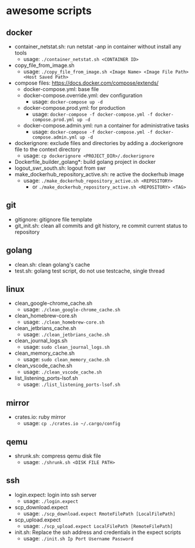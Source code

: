 # awesome scripts

## docker
* container_netstat.sh: run netstat -anp in container without install any tools
  * usage: `./container_netstat.sh <CONTAINER ID>`
* copy_file_from_image.sh
  * usage: `./copy_file_from_image.sh <Image Name> <Image File Path> <Host Saved Path>`
* compose files: https://docs.docker.com/compose/extends/
  * docker-compose.yml: base file
  * docker-compose.override.yml: dev configuration
    * usage: `docker-compose up -d`
  * docker-compose.prod.yml: for production
    * usage: `docker-compose -f docker-compose.yml -f docker-compose.prod.yml up -d`
  * docker-compose.admin.yml: run a container for administrative tasks
    * usage: `docker-compose -f docker-compose.yml -f docker-compose.admin.yml up -d`
* dockerignore: exclude files and directories by adding a .dockerignore file to the context directory
  * usage: `cp dockerignore <PROJECT_DIR>/.dockerignore`
* Dockerfile_builder_golang*: build golang project in docker
* logout_swr_south.sh: logout from swr
* make_dockerhub_repository_active.sh: re active the dockerhub image
  * usage: `./make_dockerhub_repository_active.sh <REPOSITORY>`
    * or `./make_dockerhub_repository_active.sh <REPOSITORY> <TAG>`

## git
* gitignore: gitignore file template
* git_init.sh: clean all commits and git history, re commit current status to repository

## golang
* clean.sh: clean golang's cache
* test.sh: golang test script, do not use testcache, single thread

## linux
* clean_google-chrome_cache.sh
  * usage: `./clean_google-chrome_cache.sh`
* clean_homebrew-core.sh
  * usage: `./clean_homebrew-core.sh`
* clean_jetbrians_cache.sh
  * usage: `./clean_jetbrians_cache.sh`
* clean_journal_logs.sh
  * usage: `sudo clean_journal_logs.sh`
* clean_memory_cache.sh
  * usage: `sudo clean_memory_cache.sh`
* clean_vscode_cache.sh
  * usage: `./clean_vscode_cache.sh`
* list_listening_ports-lsof.sh
  * usage: `./list_listening_ports-lsof.sh`

## mirror
* crates.io: ruby mirror
  * usage: `cp ./crates.io ~/.cargo/config`

## qemu
* shrunk.sh: compress qemu disk file
  * usage: `./shrunk.sh <DISK FILE PATH>`

## ssh
* login.expect: login into ssh server
  * usage: `./login.expect`
* scp_download.expect
  * usage: `./scp_download.expect RmoteFilePath [LocalFilePath]`
* scp_upload.expect
  * usage: `./scp_upload.expect LocalFilePath [RemoteFilePath]`
* init.sh: Replace the ssh address and credentials in the expect scripts
  * usage: `./init.sh Ip Port Username Password`
